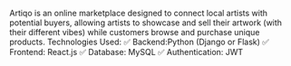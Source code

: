 Artiqo is an online marketplace designed to connect local artists with potential buyers, allowing artists to showcase and sell their artwork (with their different vibes) while customers browse and purchase unique products.
Technologies Used:
✅ Backend:Python (Django or Flask)
✅ Frontend: React.js
✅ Database: MySQL
✅ Authentication: JWT
